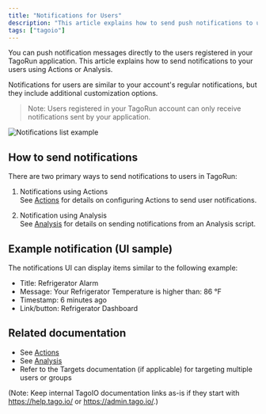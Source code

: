 ```yaml
---
title: "Notifications for Users"
description: "This article explains how to send push notifications to users registered in your TagoRun application, outlines how user notifications differ from account notifications, and points to the two primary methods (Actions and Analysis) for sending them."
tags: ["tagoio"]
---
```


You can push notification messages directly to the users registered in your TagoRun application. This article explains how to send notifications to your users using Actions or Analysis.

Notifications for users are similar to your account's regular notifications, but they include additional customization options.

> Note: Users registered in your TagoRun account can only receive notifications sent by your application.

![Notifications list example](/docs_imagem/tagoio/notifications-for-users-2.png)

## How to send notifications

There are two primary ways to send notifications to users in TagoRun:

1. Notifications using Actions  
   See [Actions](link-to-actions) for details on configuring Actions to send user notifications.

2. Notification using Analysis  
   See [Analysis](link-to-analysis) for details on sending notifications from an Analysis script.

## Example notification (UI sample)
The notifications UI can display items similar to the following example:

- Title: Refrigerator Alarm  
- Message: Your Refrigerator Temperature is higher than: 86 °F  
- Timestamp: 6 minutes ago  
- Link/button: Refrigerator Dashboard

## Related documentation
- See [Actions](link-to-actions)  
- See [Analysis](link-to-analysis)  
- Refer to the Targets documentation (if applicable) for targeting multiple users or groups

(Note: Keep internal TagoIO documentation links as-is if they start with https://help.tago.io/ or https://admin.tago.io/.)